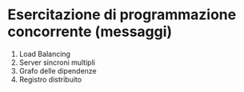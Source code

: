 # Esercitazione di programmazione concorrente (messaggi)

1. Load Balancing
2. Server sincroni multipli
3. Grafo delle dipendenze
4. Registro distribuito
